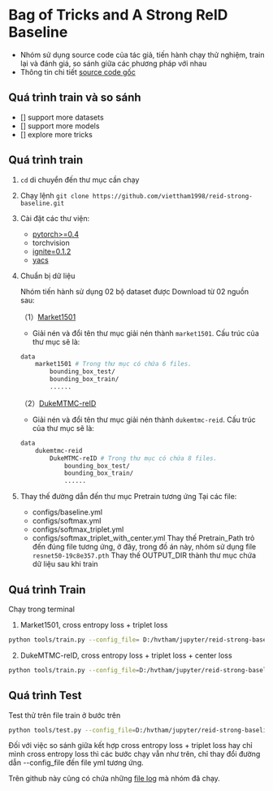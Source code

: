 # Bag of Tricks and A Strong ReID Baseline

- Nhóm sử dụng source code của tác giả, tiến hành chạy thử nghiệm, train lại và đánh giá, so sánh giữa các phương pháp với nhau
- Thông tin chi tiết [source code gốc](https://github.com/michuanhaohao/reid-strong-baseline)

## Quá trình train và so sánh
- [] support more datasets
- [] support more models
- [] explore more tricks


## Quá trình train

1. `cd` di chuyển đến thư mục cần chạy

2. Chạy lệnh `git clone https://github.com/viettham1998/reid-strong-baseline.git`

3. Cài đặt các thư viện:
    - [pytorch>=0.4](https://pytorch.org/)
    - torchvision
    - [ignite=0.1.2](https://github.com/pytorch/ignite)
    - [yacs](https://github.com/rbgirshick/yacs)

4. Chuẩn bị dữ liệu

    Nhóm tiến hành sử dụng 02 bộ dataset được Download từ 02 nguồn sau:

    （1）[Market1501]()

    * Giải nén và đổi tên thư mục giải nén thành `market1501`. Cấu trúc của thư mục sẽ là:

    ```bash
    data
        market1501 # Trong thư mục có chứa 6 files.
            bounding_box_test/
            bounding_box_train/
            ......
    ```
    （2）[DukeMTMC-reID](https://github.com/layumi/DukeMTMC-reID_evaluation#download-dataset)

    * Giải nén và đổi tên thư mục giải nén thành `dukemtmc-reid`. Cấu trúc của thư mục sẽ là:

    ```bash
    data
        dukemtmc-reid
        	DukeMTMC-reID # Trong thư mục có chứa 8 files.
            	bounding_box_test/
            	bounding_box_train/
            	......
    ```

5. Thay thế đường dẫn đến thư mục Pretrain tương ứng
    Tại các file: 
    - configs/baseline.yml
    - configs/softmax.yml
    - configs/softmax_triplet.yml
    - configs/softmax_triplet_with_center.yml
    Thay thế Pretrain_Path trỏ đến đúng file tương ứng, ở đây, trong đồ án này, nhóm sử dụng file `resnet50-19c8e357.pth`
    Thay thế OUTPUT_DIR thành thư mục chứa dữ liệu sau khi train

## Quá trình Train
Chạy trong terminal

1. Market1501, cross entropy loss + triplet loss

```bash
python tools/train.py --config_file= D:/hvtham/jupyter/reid-strong-baseline/configs/softmax_triplet_with_center.yml MODEL.DEVICE_ID "('0')" DATASETS.NAMES "('market1501')" DATASETS.ROOT_DIR "('data')" OUTPUT_DIR "('demo/outputMarketWithCenter')"
```

2. DukeMTMC-reID, cross entropy loss + triplet loss + center loss


```bash
python tools/train.py --config_file=D:/hvtham/jupyter/reid-strong-baseline/configs/softmax_triplet_with_center.yml MODEL.DEVICE_ID "('0')" DATASETS.NAMES "('dukemtmc')" DATASETS.ROOT_DIR "('data')" OUTPUT_DIR "('demo/outputDukeWithCenter')"
```

## Quá trình Test
Test thử trên file train ở bước trên

```bash
python tools/test.py --config_file=D:/hvtham/jupyter/reid-strong-baseline/configs/softmax_triplet_with_center.yml MODEL.DEVICE_ID "('0')" DATASETS.NAMES "('market1501')" DATASETS.ROOT_DIR "('data')" MODEL.PRETRAIN_CHOICE "('self')" TEST.WEIGHT "('./outputMarketWithoutCenter/resnet50_model_80.pth')"
```
Đối với việc so sánh giữa kết hợp cross entropy loss + triplet loss hay chỉ mình cross entropy loss thì các bước chạy vẫn như trên, chỉ thay đổi đường dẫn --config_file đến file yml tương ứng.

Trên github này cũng có chứa những [file log](https://github.com/viettham1998/reid-strong-baseline/logs) mà nhóm đã chạy.
